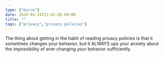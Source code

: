 ```yaml
---
type: ["micro"]
date: 2020-04-24T21:41:20-04:00
title: ""
tags: ["privacy","privacy policies"]
---
```

The thing about getting in the habit of reading privacy policies is that it sometimes changes your behavior, but it ALWAYS ups your anxiety about the impossibility of ever changing your behavior sufficiently.
